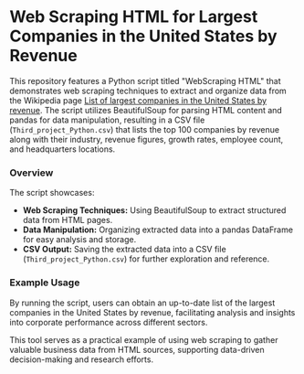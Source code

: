 # Web Scraping HTML for Largest Companies in the United States by Revenue

This repository features a Python script titled "WebScraping HTML" that demonstrates web scraping techniques to extract and organize data from the Wikipedia page [List of largest companies in the United States by revenue](https://en.wikipedia.org/wiki/List_of_largest_companies_in_the_United_States_by_revenue). The script utilizes BeautifulSoup for parsing HTML content and pandas for data manipulation, resulting in a CSV file (`Third_project_Python.csv`) that lists the top 100 companies by revenue along with their industry, revenue figures, growth rates, employee count, and headquarters locations.

### Overview

The script showcases:

- **Web Scraping Techniques:** Using BeautifulSoup to extract structured data from HTML pages.
- **Data Manipulation:** Organizing extracted data into a pandas DataFrame for easy analysis and storage.
- **CSV Output:** Saving the extracted data into a CSV file (`Third_project_Python.csv`) for further exploration and reference.

### Example Usage

By running the script, users can obtain an up-to-date list of the largest companies in the United States by revenue, facilitating analysis and insights into corporate performance across different sectors.

This tool serves as a practical example of using web scraping to gather valuable business data from HTML sources, supporting data-driven decision-making and research efforts.
